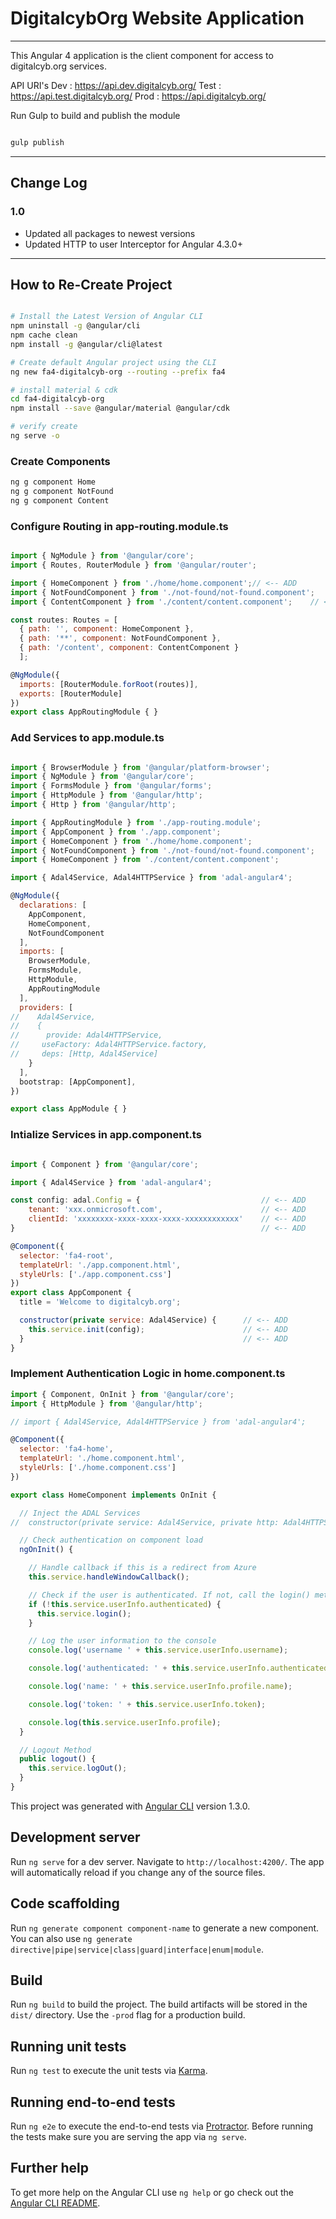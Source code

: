 # DigitalcybOrg Website Application
___

This Angular 4 application is the client component for access to digitalcyb.org services.

API URI's
Dev  : https://api.dev.digitalcyb.org/
Test : https://api.test.digitalcyb.org/
Prod : https://api.digitalcyb.org/


Run Gulp to build and publish the module

```bash

gulp publish

```

___

## Change Log

### 1.0

- Updated all packages to newest versions
- Updated HTTP to user Interceptor for Angular 4.3.0+

___

## How to Re-Create Project

```bash

# Install the Latest Version of Angular CLI
npm uninstall -g @angular/cli
npm cache clean
npm install -g @angular/cli@latest

# Create default Angular project using the CLI
ng new fa4-digitalcyb-org --routing --prefix fa4

# install material & cdk
cd fa4-digitalcyb-org
npm install --save @angular/material @angular/cdk

# verify create
ng serve -o

```

### Create Components

```bash
ng g component Home
ng g component NotFound
ng g component Content

```

### Configure Routing in app-routing.module.ts

```javascript

import { NgModule } from '@angular/core';
import { Routes, RouterModule } from '@angular/router';

import { HomeComponent } from './home/home.component';// <-- ADD
import { NotFoundComponent } from './not-found/not-found.component';    // <-- ADD
import { ContentComponent } from './content/content.component';    // <-- ADD

const routes: Routes = [
  { path: '', component: HomeComponent },
  { path: '**', component: NotFoundComponent },
  { path: '/content', component: ContentComponent }
  ];

@NgModule({
  imports: [RouterModule.forRoot(routes)],
  exports: [RouterModule]
})
export class AppRoutingModule { }

```

### Add Services to app.module.ts

```javascript

import { BrowserModule } from '@angular/platform-browser';
import { NgModule } from '@angular/core';
import { FormsModule } from '@angular/forms';
import { HttpModule } from '@angular/http';
import { Http } from '@angular/http';

import { AppRoutingModule } from './app-routing.module';
import { AppComponent } from './app.component';
import { HomeComponent } from './home/home.component';
import { NotFoundComponent } from './not-found/not-found.component';
import { HomeComponent } from './content/content.component';

import { Adal4Service, Adal4HTTPService } from 'adal-angular4';         // <-- ADD

@NgModule({
  declarations: [
    AppComponent,
    HomeComponent,
    NotFoundComponent
  ],
  imports: [
    BrowserModule,
    FormsModule,
    HttpModule,
    AppRoutingModule
  ],
  providers: [
//    Adal4Service,                                                       // <-- ADD
//    {                                                                   // <-- ADD
//      provide: Adal4HTTPService,                                        // <-- ADD
//     useFactory: Adal4HTTPService.factory,                             // <-- ADD
//     deps: [Http, Adal4Service]                                        // <-- ADD
    }                                                                   // <-- ADD
  ],
  bootstrap: [AppComponent],
})

export class AppModule { }

```

### Intialize Services in app.component.ts

```javascript

import { Component } from '@angular/core';

import { Adal4Service } from 'adal-angular4';

const config: adal.Config = {                           // <-- ADD
    tenant: 'xxx.onmicrosoft.com',                      // <-- ADD
    clientId: 'xxxxxxxx-xxxx-xxxx-xxxx-xxxxxxxxxxxx'    // <-- ADD
}                                                       // <-- ADD

@Component({
  selector: 'fa4-root',
  templateUrl: './app.component.html',
  styleUrls: ['./app.component.css']
})
export class AppComponent {
  title = 'Welcome to digitalcyb.org';

  constructor(private service: Adal4Service) {      // <-- ADD
    this.service.init(config);                      // <-- ADD
  }                                                 // <-- ADD
}

```

### Implement Authentication Logic in home.component.ts

```javascript
import { Component, OnInit } from '@angular/core';
import { HttpModule } from '@angular/http';

// import { Adal4Service, Adal4HTTPService } from 'adal-angular4';

@Component({
  selector: 'fa4-home',
  templateUrl: './home.component.html',
  styleUrls: ['./home.component.css']
})

export class HomeComponent implements OnInit {

  // Inject the ADAL Services
//  constructor(private service: Adal4Service, private http: Adal4HTTPService) { }

  // Check authentication on component load
  ngOnInit() {

    // Handle callback if this is a redirect from Azure
    this.service.handleWindowCallback();

    // Check if the user is authenticated. If not, call the login() method
    if (!this.service.userInfo.authenticated) {
      this.service.login();
    }

    // Log the user information to the console
    console.log('username ' + this.service.userInfo.username);

    console.log('authenticated: ' + this.service.userInfo.authenticated);

    console.log('name: ' + this.service.userInfo.profile.name);

    console.log('token: ' + this.service.userInfo.token);

    console.log(this.service.userInfo.profile);
  }

  // Logout Method
  public logout() {
    this.service.logOut();
  }
}

```

This project was generated with [Angular CLI](https://github.com/angular/angular-cli) version 1.3.0.

## Development server

Run `ng serve` for a dev server. Navigate to `http://localhost:4200/`. The app will automatically reload if you change any of the source files.

## Code scaffolding

Run `ng generate component component-name` to generate a new component. You can also use `ng generate directive|pipe|service|class|guard|interface|enum|module`.

## Build

Run `ng build` to build the project. The build artifacts will be stored in the `dist/` directory. Use the `-prod` flag for a production build.

## Running unit tests

Run `ng test` to execute the unit tests via [Karma](https://karma-runner.github.io).

## Running end-to-end tests

Run `ng e2e` to execute the end-to-end tests via [Protractor](http://www.protractortest.org/).
Before running the tests make sure you are serving the app via `ng serve`.

## Further help

To get more help on the Angular CLI use `ng help` or go check out the [Angular CLI README](https://github.com/angular/angular-cli/blob/master/README.md).
